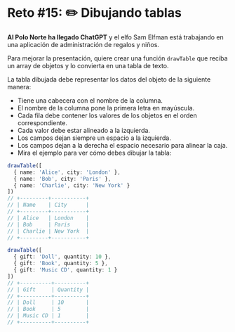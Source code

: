 # Reto #15: ✏️ Dibujando tablas

**Al Polo Norte ha llegado ChatGPT** y el elfo Sam Elfman está trabajando en una aplicación de administración de regalos y niños.

Para mejorar la presentación, quiere crear una función `drawTable` que reciba un array de objetos y lo convierta en una tabla de texto.

La tabla dibujada debe representar los datos del objeto de la siguiente manera:

+ Tiene una cabecera con el nombre de la columna.
+ El nombre de la columna pone la primera letra en mayúscula.
+ Cada fila debe contener los valores de los objetos en el orden correspondiente.
+ Cada valor debe estar alineado a la izquierda.
+ Los campos dejan siempre un espacio a la izquierda.
+ Los campos dejan a la derecha el espacio necesario para alinear la caja.
+ Mira el ejemplo para ver cómo debes dibujar la tabla:

```ts
drawTable([
  { name: 'Alice', city: 'London' },
  { name: 'Bob', city: 'Paris' },
  { name: 'Charlie', city: 'New York' }
])
// +---------+-----------+
// | Name    | City      |
// +---------+-----------+
// | Alice   | London    |
// | Bob     | Paris     |
// | Charlie | New York  |
// +---------+-----------+

drawTable([
  { gift: 'Doll', quantity: 10 },
  { gift: 'Book', quantity: 5 },
  { gift: 'Music CD', quantity: 1 }
])
// +----------+----------+
// | Gift     | Quantity |
// +----------+----------+
// | Doll     | 10       |
// | Book     | 5        |
// | Music CD | 1        |
// +----------+----------+
```
